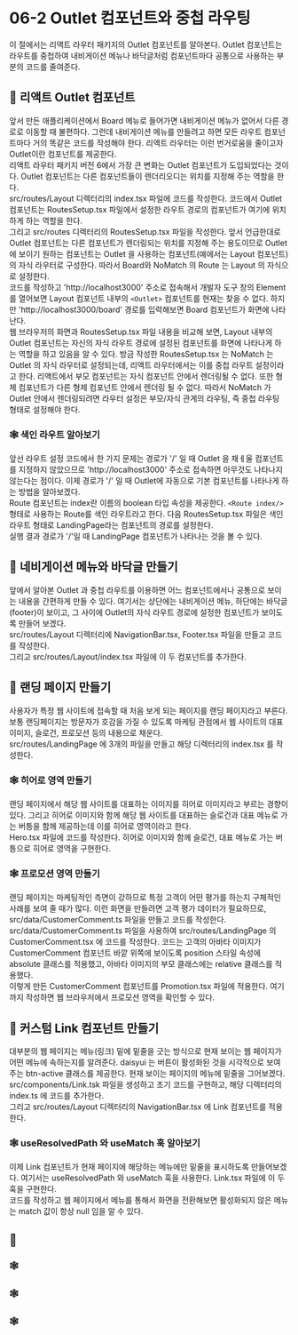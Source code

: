 # 06-2 Outlet 컴포넌트와 중첩 라우팅
이 절에서는 리액트 라우터 패키지의 Outlet 컴포넌트를 알아본다. Outlet 컴포넌트는 라우트를 중첩하여 내비게이션 메뉴나 바닥글처럼
컴포넌트마다 공통으로 사용하는 부분의 코드를 줄여준다.

## 🎈 리액트 Outlet 컴포넌트
앞서 만든 애플리케이션에서 Board 메뉴로 들어가면 내비게이션 메뉴가 없어서 다른 경로로 이동할 때 불편하다.
그런데 내비게이션 메뉴를 만들려고 하면 모든 라우트 컴포넌트마다 거의 똑같은 코드를 작성해야 한다.
리액트 라우터는 이런 번거로움을 줄이고자 Outlet이란 컴포넌트를 제공한다.  
리액트 라우터 패키지 버전 6에서 가장 큰 변화는 Outlet 컴포넌트가 도입되었다는 것이다. Outlet 컴포넌트는 다른 컴포넌트들이
렌더리오디는 위치를 지정해 주는 역할을 한다.  
src/routes/Layout 디렉터리의 index.tsx 파일에 코드를 작성한다. 코드에서 Outlet 컴포넌트는 RoutesSetup.tsx 파일에서 설정한
라우트 경로의 컴포넌트가 여기에 위치하게 하는 역할을 한다.  
그리고 src/routes 디렉터리의 RoutesSetup.tsx 파일을 작성한다. 앞서 언급한대로 Outlet 컴포넌트는 다른 컴포넌트가
렌더링되는 위치를 지정해 주는 용도이므로 Outlet에 보이기 원하는 컴포넌트는 Outlet 을 사용하는 컴포넌트(예에서는 Layout 컴포넌트)의
자식 라우터로 구성한다. 따라서 Board와 NoMatch 의 Route 는 Layout 의 자식으로 설정한다.  
코드를 작성하고 'http://localhost3000' 주소로 접속해서 개발자 도구 창의 Element 를 열어보면 Layout 컴포넌트 내부의
`<Outlet>` 컴포넌트를 현재는 찾을 수 없다. 하지만 'http://localhost3000/board' 경로를 입력해보면 Board 컴포넌트가 화면에 나타난다.  
웹 브라우저의 화면과 RoutesSetup.tsx 파일 내용을 비교해 보면, Layout 내부의 Outlet 컴포넌트는 자신의 자식 라우트
경로에 설정된 컴포넌트를 화면에 나타나게 하는 역할을 하고 있음을 알 수 있다.
방금 작성한 RoutesSetup.tsx 는 NoMatch 는 Outlet 의 자식 라우터로 설정되는데, 리액트 라우터에서는 이를 중첩 라우트 설정이라고 한다.
리액트에서 부모 컴포넌트는 자식 컴포넌트 안에서 렌더링될 수 없다. 또한 형제 컴포넌트가 다른 형제 컴포넌트 안에서 렌더링 될 수 없다.
따라서 NoMatch 가 Outlet 안에서 렌더링되려면 라우터 설정은 부모/자식 관계의 라우팅, 즉 중첩 라우팅 형태로 설정해야 한다.

### 🕸️ 색인 라우트 알아보기
앞선 라우트 설정 코드에서 한 가지 문제는 경로가 '/' 일 때 Outlet 을 채ㅔ울 컴포넌트를 지정하지 않았으므로 'http://localhost3000' 주소로
접속하면 아무것도 나타나지 않는다는 점이다. 이제 경로가 '/' 일 때 Outlet에 자동으로 기본 컴포넌트를 나타나게 하는 방법을 알아보겠다.  
Route 컴포넌트는 index란 이름의 boolean 타입 속성을 제공한다. `<Route index/>` 형태로 사용하는 Route를 색인 라우트라고 한다.
다음 RoutesSetup.tsx 파일은 색인 라우트 형태로 LandingPage라는 컴포넌트의 경로를 설정한다.  
실행 결과 경로가 '/'일 때 LandingPage 컴포넌트가 나타나는 것을 볼 수 있다. 

## 🎈 네비게이션 메뉴와 바닥글 만들기
앞에서 알아본 Outlet 과 중첩 라우트를 이용하면 어느 컴포넌트에서나 공통으로 보이는 내용을 간편하게 만들 수 있다. 여기서는 상단에는 내비게이션 메뉴,
하단에는 바닥글(footer)이 보이고, 그 사이에 Outlet의 자식 라우트 경로에 설정한 컴포넌트가 보이도록 만들어 보겠다.  
src/routes/Layout 디렉터리에 NavigationBar.tsx, Footer.tsx 파일을 만들고 코드를 작성한다.  
그리고 src/routes/Layout/index.tsx 파일에 이 두 컴포넌트를 추가한다.

## 🎈 랜딩 페이지 만들기
사용자가 특정 웹 사이트에 접속할 때 처음 보게 되는 페이지를 랜딩 페이지라고 부른다. 보통 랜딩페이지는 방문자가 호감을 가질 수 있도록
마케팅 관점에서 웹 사이트의 대표 이미지, 슬로건, 프로모션 등의 내용으로 채운다.  
src/routes/LandingPage 에 3개의 파일을 만들고 해당 디렉터리의 index.tsx 를 작성한다.

### 🕸️ 히어로 영역 만들기
랜딩 페이지에서 해당 웹 사이트를 대표하는 이미지를 히어로 이미지라고 부르는 경향이 있다. 그리고 히어로 이미지와 함께
해당 웹 사이트를 대표하는 슬로건과 대표 메뉴로 가는 버틍을 함께 제공하는데 이를 히어로 영역이라고 한다.  
Hero.tsx 파일에 코드를 작성한다. 히어로 이미지와 함께 슬로건, 대표 메뉴로 가는 버틍으로 히어로 영역을 구현한다.

### 🕸️ 프로모션 영역 만들기
랜딩 페이지는 마케팅적인 측면이 강하므로 특정 고객이 어떤 평가를 하는지 구체적인 사례를 보여 줄 때가 많다.
이런 화면을 만들려면 고객 평가 데이터가 필요하므로, src/data/CustomerComment.ts 파일을 만들고 코드를 작성한다.  
src/data/CustomerComment.ts 파일을 사용하여 src/routes/LandingPage 의 CustomerComment.tsx 에 코드를 작성한다.
코드는 고객의 아바타 이미지가 CustomerComment 컴포넌트 바깥 위쪽에 보이도록 position 스타일 속성에 absolute 클래스를 적용했고,
아바타 이미지의 부모 클래스에는 relative 클래스를 적용했다.  
이렇게 만든 CustomerComment 컴포넌트를 Promotion.tsx 파일에 적용한다. 여기까지 작성하면 웹 브라우저에서 프로모션 영역을 확인할 수 있다.

## 🎈 커스텀 Link 컴포넌트 만들기
대부분의 웹 페이지는 메뉴(링크) 밑에 밑줄을 긋는 방식으로 현재 보이는 웹 페이지가 어떤 메뉴에 속하는지를 알려준다. daisyui 는 버튼이 활성화된 것을
시각적으로 보여 주는 btn-active 클래스를 제공한다. 현재 보이는 페이지의 메뉴에 밑줄을 그어보겠다. src/components/Link.tsk 파일을 생성하고
초기 코드를 구현하고, 해당 디렉터리의 index.ts 에 코드를 추가한다.  
그리고 src/routes/Layout 디렉터리의 NavigationBar.tsx 에 Link 컴포넌트를 적용한다.

### 🕸️ useResolvedPath 와 useMatch 훅 알아보기
이제 Link 컴포넌트가 현재 페이지에 해당하는 메뉴에만 밑줄을 표시하도록 만들어보겠다. 여기서는 useResolvedPath 와 useMatch 훅을 사용한다.
Link.tsx 파일에 이 두 훅을 구현한다.  
코드를 작성하고 웹 페이지에서 메뉴를 통해서 화면을 전환해보면 활성화되지 않은 메뉴는 match 값이 항상 null 임을 알 수 있다.


## 🎈


### 🕸️
### 🕸️
### 🕸️


